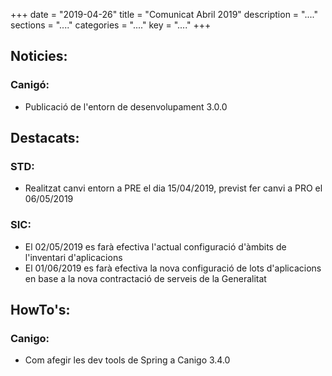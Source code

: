 +++
date        = "2019-04-26"
title       = "Comunicat Abril 2019"
description = "...."
sections    = "...."
categories  = "...."
key         = "...."
+++

## Noticies:
### Canigó:
- Publicació de l'entorn de desenvolupament 3.0.0

## Destacats:
### STD:
- Realitzat canvi entorn a PRE el dia 15/04/2019, previst fer canvi a PRO el 06/05/2019

### SIC:
- El 02/05/2019 es farà efectiva l'actual configuració d'àmbits de l'inventari d'aplicacions
- El 01/06/2019 es farà efectiva la nova configuració de lots d'aplicacions en base a la nova contractació de serveis de la Generalitat

## HowTo's:
### Canigo:
- Com afegir les dev tools de Spring a Canigo 3.4.0
